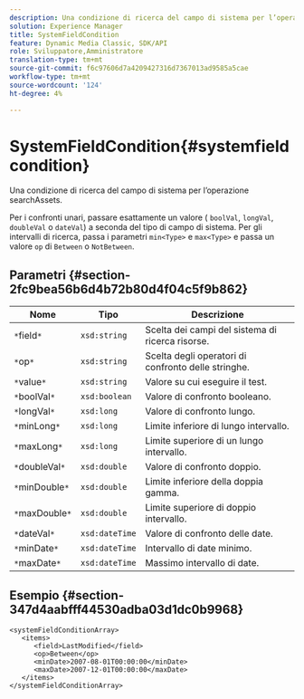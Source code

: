 ```yaml
---
description: Una condizione di ricerca del campo di sistema per l’operazione searchAssets.
solution: Experience Manager
title: SystemFieldCondition
feature: Dynamic Media Classic, SDK/API
role: Sviluppatore,Amministratore
translation-type: tm+mt
source-git-commit: f6c97606d7a4209427316d7367013ad9585a5cae
workflow-type: tm+mt
source-wordcount: '124'
ht-degree: 4%

---
```



# SystemFieldCondition{#systemfieldcondition}

Una condizione di ricerca del campo di sistema per l’operazione searchAssets.

Per i confronti unari, passare esattamente un valore ( `boolVal`, `longVal`, `doubleVal` o `dateVal`) a seconda del tipo di campo di sistema. Per gli intervalli di ricerca, passa i parametri `min<Type>` e `max<Type>` e passa un valore `op` di `Between` o `NotBetween`.

## Parametri {#section-2fc9bea56b6d4b72b80d4f04c5f9b862}

| Nome | Tipo | Descrizione |
|---|---|---|
| `*`field`*` | `xsd:string` | Scelta dei campi del sistema di ricerca risorse. |
| `*`op`*` | `xsd:string` | Scelta degli operatori di confronto delle stringhe. |
| `*`value`*` | `xsd:string` | Valore su cui eseguire il test. |
| `*`boolVal`*` | `xsd:boolean` | Valore di confronto booleano. |
| `*`longVal`*` | `xsd:long` | Valore di confronto lungo. |
| `*`minLong`*` | `xsd:long` | Limite inferiore di lungo intervallo. |
| `*`maxLong`*` | `xsd:long` | Limite superiore di un lungo intervallo. |
| `*`doubleVal`*` | `xsd:double` | Valore di confronto doppio. |
| `*`minDouble`*` | `xsd:double` | Limite inferiore della doppia gamma. |
| `*`maxDouble`*` | `xsd:double` | Limite superiore di doppio intervallo. |
| `*`dateVal`*` | `xsd:dateTime` | Valore di confronto delle date. |
| `*`minDate`*` | `xsd:dateTime` | Intervallo di date minimo. |
| `*`maxDate`*` | `xsd:dateTime` | Massimo intervallo di date. |

## Esempio {#section-347d4aabfff44530adba03d1dc0b9968}

```
<systemFieldConditionArray>
   <items>
      <field>LastModified</field>
      <op>Between</op>
      <minDate>2007-08-01T00:00:00</minDate>
      <maxDate>2007-12-01T00:00:00</maxDate>
   </items>
</systemFieldConditionArray>
```

